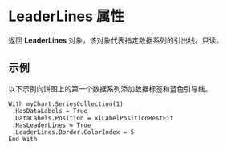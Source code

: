 
# LeaderLines 属性

返回  **LeaderLines** 对象，该对象代表指定数据系列的引出线。只读。


## 示例

以下示例向饼图上的第一个数据系列添加数据标签和蓝色引导线。


```
With myChart.SeriesCollection(1) 
 .HasDataLabels = True 
 .DataLabels.Position = xlLabelPositionBestFit 
 .HasLeaderLines = True 
 .LeaderLines.Border.ColorIndex = 5 
End With
```

